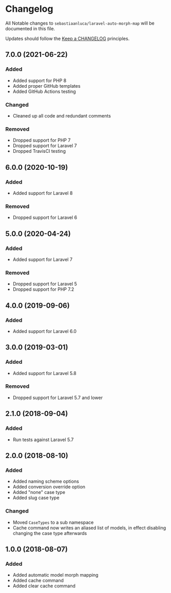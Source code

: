 # Changelog

All Notable changes to `sebastiaanluca/laravel-auto-morph-map` will be documented in this file.

Updates should follow the [Keep a CHANGELOG](http://keepachangelog.com/) principles.

## 7.0.0 (2021-06-22)

### Added

- Added support for PHP 8
- Added proper GitHub templates
- Added GitHub Actions testing

### Changed

- Cleaned up all code and redundant comments

### Removed

- Dropped support for PHP 7
- Dropped support for Laravel 7
- Dropped TravisCI testing

## 6.0.0 (2020-10-19)

### Added

- Added support for Laravel 8

### Removed

- Dropped support for Laravel 6

## 5.0.0 (2020-04-24)

### Added

- Added support for Laravel 7

### Removed

- Dropped support for Laravel 5
- Dropped support for PHP 7.2

## 4.0.0 (2019-09-06)

### Added

- Added support for Laravel 6.0

## 3.0.0 (2019-03-01)

### Added

- Added support for Laravel 5.8

### Removed

- Dropped support for Laravel 5.7 and lower

## 2.1.0 (2018-09-04)

### Added

- Run tests against Laravel 5.7

## 2.0.0 (2018-08-10)

### Added

- Added naming scheme options
- Added conversion override option
- Added "none" case type
- Added slug case type

### Changed

- Moved `CaseTypes` to a sub namespace
- Cache command now writes an aliased list of models, in effect disabling changing the case type afterwards

## 1.0.0 (2018-08-07)

### Added

- Added automatic model morph mapping
- Added cache command
- Added clear cache command
